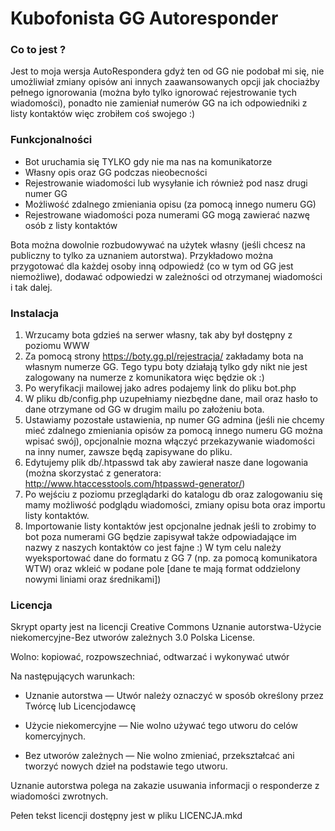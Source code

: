 # Kubofonista GG Autoresponder

### Co to jest ?
Jest to moja wersja AutoRespondera gdyż ten od GG nie podobał mi się, nie umożliwiał zmiany opisów ani innych zaawansowanych opcji jak chociażby pełnego ignorowania (można było tylko ignorować rejestrowanie tych wiadomości), ponadto nie zamieniał numerów GG na ich odpowiedniki z listy kontaktów więc zrobiłem coś swojego :)

### Funkcjonalności
- Bot uruchamia się TYLKO gdy nie ma nas na komunikatorze
- Własny opis oraz GG podczas nieobecności
- Rejestrowanie wiadomości lub wysyłanie ich również pod nasz drugi numer GG
- Możliwość zdalnego zmieniania opisu (za pomocą innego numeru GG)
- Rejestrowane wiadomości poza numerami GG mogą zawierać nazwę osób z listy kontaktów

Bota można dowolnie rozbudowywać na użytek własny (jeśli chcesz na publiczny to tylko za uznaniem autorstwa). Przykładowo można przygotować dla każdej osoby inną odpowiedź (co w tym od GG jest niemożliwe), dodawać odpowiedzi w zależności od otrzymanej wiadomości i tak dalej.

### Instalacja

1. Wrzucamy bota gdzieś na serwer własny, tak aby był dostępny z poziomu WWW
2. Za pomocą strony https://boty.gg.pl/rejestracja/ zakładamy bota na własnym numerze GG. Tego typu boty działają tylko gdy nikt nie jest zalogowany na numerze z komunikatora więc będzie ok :)
3. Po weryfikacji mailowej jako adres podajemy link do pliku bot.php
4. W pliku db/config.php uzupełniamy niezbędne dane, mail oraz hasło to dane otrzymane od GG w drugim mailu po założeniu bota.
5. Ustawiamy pozostałe ustawienia, np numer GG admina (jeśli nie chcemy mieć zdalnego zmieniania opisów za pomocą innego numeru GG można wpisać swój), opcjonalnie mozna włączyć przekazywanie wiadomości na inny numer, zawsze będą zapisywane do pliku.
6. Edytujemy plik db/.htpasswd tak aby zawierał nasze dane logowania (można skorzystać z generatora: http://www.htaccesstools.com/htpasswd-generator/)
7. Po wejściu z poziomu przeglądarki do katalogu db oraz zalogowaniu się mamy możliwość podglądu wiadomości, zmiany opisu bota oraz importu listy kontaktów.
8. Importowanie listy kontaktów jest opcjonalne jednak jeśli to zrobimy to bot poza numerami GG będzie zapisywał także odpowiadające im nazwy z naszych kontaktów co jest fajne :) W tym celu należy wyeksportować dane do formatu z GG 7 (np. za pomocą komunikatora WTW) oraz wkleić w podane pole [dane te mają format oddzielony nowymi liniami oraz średnikami])

### Licencja

Skrypt oparty jest na licencji Creative Commons Uznanie autorstwa-Użycie niekomercyjne-Bez utworów zależnych 3.0 Polska License.

Wolno: kopiować, rozpowszechniać, odtwarzać i wykonywać utwór

Na następujących warunkach:

- Uznanie autorstwa — Utwór należy oznaczyć w sposób określony przez Twórcę lub Licencjodawcę 

- Użycie niekomercyjne — Nie wolno używać tego utworu do celów komercyjnych.

- Bez utworów zależnych — Nie wolno zmieniać, przekształcać ani tworzyć nowych dzieł na podstawie tego utworu.

Uznanie autorstwa polega na zakazie usuwania informacji o responderze z wiadomości zwrotnych.

Pełen tekst licencji dostępny jest w pliku LICENCJA.mkd